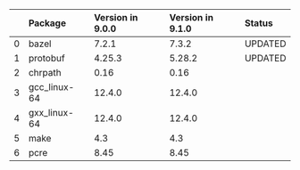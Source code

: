 <!-- markdown-link-check-disable -->

|    | Package      | Version in 9.0.0   | Version in 9.1.0   | Status   |
|---:|:-------------|:-------------------|:-------------------|:---------|
|  0 | bazel        | 7.2.1              | 7.3.2              | UPDATED  |
|  1 | protobuf     | 4.25.3             | 5.28.2             | UPDATED  |
|  2 | chrpath      | 0.16               | 0.16               |          |
|  3 | gcc_linux-64 | 12.4.0             | 12.4.0             |          |
|  4 | gxx_linux-64 | 12.4.0             | 12.4.0             |          |
|  5 | make         | 4.3                | 4.3                |          |
|  6 | pcre         | 8.45               | 8.45               |          |